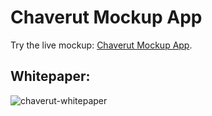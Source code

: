 # Chaverut Mockup App

 Try the live mockup: [Chaverut Mockup App](https://chaverut-mockup-app.netlify.app/).
 

## Whitepaper:
 
 ![chaverut-whitepaper](chaverut-whitepaper.png)

